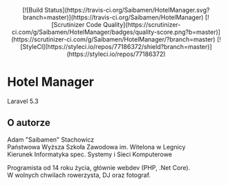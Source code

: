 <p align="center">
[![Build Status](https://travis-ci.org/Saibamen/HotelManager.svg?branch=master)](https://travis-ci.org/Saibamen/HotelManager)
[![Scrutinizer Code Quality](https://scrutinizer-ci.com/g/Saibamen/HotelManager/badges/quality-score.png?b=master)](https://scrutinizer-ci.com/g/Saibamen/HotelManager/?branch=master)
[![StyleCI](https://styleci.io/repos/77186372/shield?branch=master)](https://styleci.io/repos/77186372)
</p>

# Hotel Manager

Laravel 5.3

## O autorze

Adam "Saibamen" Stachowicz<br />
Państwowa Wyższa Szkoła Zawodowa im. Witelona w Legnicy<br />
Kierunek Informatyka spec. Systemy i Sieci Komputerowe

Programista od 14 roku życia, głównie webdev (PHP, .Net Core).<br />
W wolnych chwilach rowerzysta, DJ oraz fotograf.
